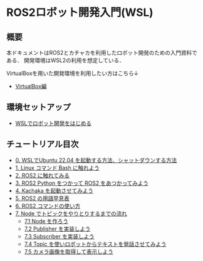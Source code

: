 #  ROS2ロボット開発入門(WSL)
## 概要
本ドキュメントはROS2とカチャカを利用したロボット開発のための入門資料である．
開発環境はWSL2の利用を想定している．

VirtualBoxを用いた開発環境を利用したい方はこちら↓
- [VirtualBox編](/README.md)

## 環境セットアップ
- [WSLでロボット開発をはじめる](/windows/hostsetup.md)

## チュートリアル目次
- [0. WSLでUbuntu 22.04 を起動する方法、シャットダウンする方法](/tutorials/tutorial0.md)
- [1. Linux コマンド Bash に触れよう](/tutorials/tutorial1.md)
- [2. ROS2 に触れてみる](/tutorials/tutorial2.md)
- [3. ROS2 Python をつかって ROS2 をあつかってみよう](/tutorials/tutorial3.md)
- [4. Kachaka を起動させてみよう](/tutorials/tutorial4.md)
- [5. ROS2 の用語早見表](/tutorials/tutorial5.md)
- [6. ROS2 コマンドの使い方](/tutorials/tutorial6.md)
- [7. Node でトピックをやりとりするまでの流れ](/tutorials/tutorial7.md)
    - [7.1 Node を作ろう](/tutorials/tutorial7.1.md)
    - [7.2 Publisher を実装しよう](/tutorials/tutorial7.2.md)
    - [7.3 Subscriber を実装しよう](/tutorials/tutorial7.3.md)
    - [7.4 Topic を使いロボットからテキストを発話させてみよう](/tutorials/tutorial7.4.md)
    - [7.5 カメラ画像を取得して表示しよう](/tutorials/tutorial7.5.md)